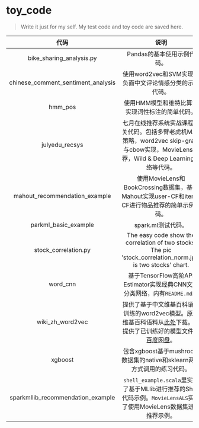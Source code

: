 # toy_code
> Write it just for my self. My test code and toy code are saved here.

| 代码 | 说明 |
| :------: | :------: |
| bike_sharing_analysis.py | Pandas的基本使用示例代码。 |
| chinese_comment_sentiment_analysis | 使用word2vec和SVM实现正负面中文评论情感分类的示例代码。 |
| hmm_pos | 使用HMM模型和维特比算法实现词性标注的简单代码。|
| julyedu_recsys | 七月在线推荐系统实战课程相关代码。包括多臂老虎机MAB策略，word2vec skip-gram与cbow实现，MovieLens推荐，Wild & Deep Learning网络等代码。 |
| mahout_recommendation_example | 使用MovieLens和BookCrossing数据集，基于Mahout实现user-CF和item-CF进行物品推荐的简单示例代码。 |
| parkml_basic_example | spark.ml测试代码。 |
| stock_correlation.py | The easy code show the correlation of two stocks. The pic 'stock_correlation_norm.jpg' is two stocks' chart. |
| word_cnn | 基于TensorFlow高阶API Estimator实现经典CNN文本分类网络，内有`README.md`。 |
| wiki_zh_word2vec | 提供了基于中文维基百科语料训练的word2vec模型。原始维基百科语料从[此处](https://dumps.wikimedia.org/zhwiki/latest/zhwiki-latest-pages-articles.xml.bz2)下载。我提供了已训练好的模型文件在[百度网盘](https://pan.baidu.com/s/1Duf-1Y7nM9PbJY0MfxFn1w)。 |
| xgboost | 包含xgboost基于mushroom数据集的native和sklearn两种方式调用的练习代码。|
| sparkmllib_recommendation_example | `shell_example.scala`里实现了基于MLlib进行推荐的Shell代码示例。`MovieLensALS`实现了使用MovieLens数据集进行推荐示例。 |
